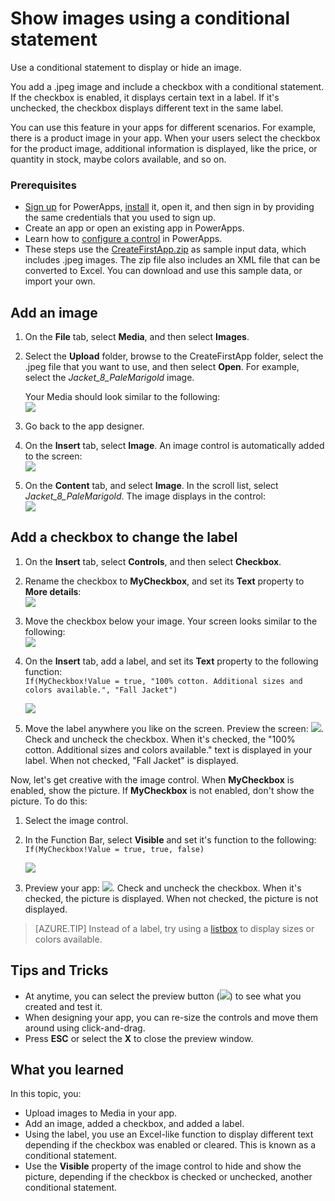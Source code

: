 <properties
	pageTitle="Show images and use a checkbox with a conditional statement in PowerApps | Microsoft PowerApps"
	description="Add media and configure images and checkboxes in your app in PowerApps"
	services=""
	suite="powerapps"
	documentationCenter=""
	authors="MandiOhlinger"
	manager="dwrede"
	editor=""/>

<tags
   ms.service="powerapps"
   ms.devlang="na"
   ms.topic="article"
   ms.tgt_pltfrm="na"
   ms.workload="na"
   ms.date="11/25/2015"
   ms.author="mandia"/>

# Show images using a conditional statement
Use a conditional statement to display or hide an image.

You add a .jpeg image and include a checkbox with a conditional statement. If the checkbox is enabled, it displays certain text in a label. If it's unchecked, the checkbox displays different text in the same label.

You can use this feature in your apps for different scenarios. For example, there is a product image in your app. When your users select the checkbox for the product image, additional information is displayed, like the price, or quantity in stock, maybe colors available, and so on.


### Prerequisites
- [Sign up](signup-for-powerapps.md) for PowerApps, [install](http://aka.ms/powerappsinstall) it, open it, and then sign in by providing the same credentials that you used to sign up.
- Create an app or open an existing app in PowerApps.
- Learn how to [configure a control](add-configure-controls.md) in PowerApps.
- These steps use the [CreateFirstApp.zip](http://pwrappssamples.blob.core.windows.net/samples/CreateFirstApp.zip) as sample input data, which includes .jpeg images. The zip file also includes an XML file that can be converted to Excel. You can download and use this sample data, or import your own. 

## Add an image
1. On the **File** tab, select **Media**, and then select **Images**.
2. Select the **Upload** folder, browse to the CreateFirstApp folder, select the .jpeg file that you want to use, and then select **Open**. For example, select the *Jacket_8_PaleMarigold* image.  

	Your Media should look similar to the following:  
	![][8]  
3. Go back to the app designer.
4. On the **Insert** tab, select **Image**. An image control is automatically added to the screen:  
![][1]  
5. On the **Content** tab, and select **Image**. In the scroll list, select *Jacket_8_PaleMarigold*. The image displays in the control:  
![][5]  


## Add a checkbox to change the label
1. On the **Insert** tab, select **Controls**, and then select **Checkbox**.
2. Rename the checkbox to **MyCheckbox**, and set its **Text** property to **More details**:  
![][6]  
3. Move the checkbox below your image. Your screen looks similar to the following:  
![][2]  
4. On the **Insert** tab, add a label, and set its **Text** property to the following function:  
```If(MyCheckbox!Value = true, "100% cotton. Additional sizes and colors available.", "Fall Jacket")```  

	![][4]  
5. Move the label anywhere you like on the screen. Preview the screen: ![][3]. Check and uncheck the checkbox. When it's checked, the "100% cotton. Additional sizes and colors available." text is displayed in your label. When not checked, "Fall Jacket"  is displayed.

Now, let's get creative with the image control. When **MyCheckbox** is enabled, show the picture. If **MyCheckbox** is not enabled, don't show the picture. To do this:

1. Select the image control.
2. In the Function Bar, select **Visible** and set it's function to the following:  
```If(MyCheckbox!Value = true, true, false)```  

	![][7]  
3. Preview your app: ![][3]. Check and uncheck the checkbox. When it's checked, the picture is displayed. When not checked, the picture is not displayed.

> [AZURE.TIP] Instead of a label, try using a [listbox](add-list-box-drop-down-list-radio-button.md) to display sizes or colors available.


## Tips and Tricks
- At anytime, you can select the preview button (![][3]) to see what you created and test it.
- When designing your app, you can re-size the controls and move them around using click-and-drag.
- Press **ESC** or select the **X** to close the preview window.

## What you learned

In this topic, you:

- Upload images to Media in your app.
- Add an image, added a checkbox, and added a label.
- Using the label, you use an Excel-like function to display different text depending if the checkbox was enabled or cleared. This is known as a conditional statement.
- Use the **Visible** property of the image control to hide and show the picture, depending if the checkbox is checked or unchecked, another conditional statement.


[1]: ./media/show-images-with-conditional-statement/image.png
[2]: ./media/show-images-with-conditional-statement/checkbox.png
[3]: ./media/show-images-with-conditional-statement/preview.png
[4]: ./media/show-images-with-conditional-statement/textfunction.png
[5]: ./media/show-images-with-conditional-statement/imagewithpicture.png
[6]: ./media/show-images-with-conditional-statement/mycheckbox.png
[7]: ./media/show-images-with-conditional-statement/visible.png
[8]: ./media/show-images-with-conditional-statement/media.png
